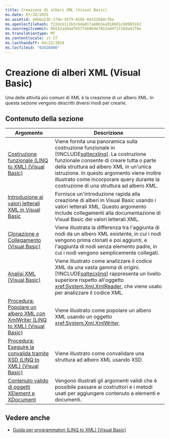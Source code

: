 ```yaml
---
title: Creazione di alberi XML (Visual Basic)
ms.date: 07/20/2015
ms.assetid: e86ba12b-17de-4579-81bb-66322b84cfbe
ms.openlocfilehash: f22dcb111b3c6da01fa60b3ea918b91cb89031b3
ms.sourcegitcommit: 9b552addadfb57fab0b9e7852ed4f1f1b8a42f8e
ms.translationtype: MT
ms.contentlocale: it-IT
ms.lasthandoff: 04/23/2019
ms.locfileid: "62028486"
---
```

# <a name="creating-xml-trees-visual-basic"></a>Creazione di alberi XML (Visual Basic)
Una delle attività più comuni di XML è la creazione di un albero XML. In questa sezione vengono descritti diversi modi per crearle.  
  
## <a name="in-this-section"></a>Contenuto della sezione  
  
|Argomento|Descrizione|  
|-----------|-----------------|  
|[Costruzione funzionale (LINQ to XML) (Visual Basic)](../../../../visual-basic/programming-guide/concepts/linq/functional-construction-linq-to-xml.md)|Viene fornita una panoramica sulla costruzione funzionale in [!INCLUDE[sqltecxlinq](~/includes/sqltecxlinq-md.md)]. La costruzione funzionale consente di creare tutta o parte della struttura ad albero XML in un'unica istruzione. In questo argomento viene inoltre illustrato come incorporare query durante la costruzione di una struttura ad albero XML.|  
|[Introduzione ai valori letterali XML in Visual Basic](../../../../visual-basic/programming-guide/concepts/linq/introduction-to-xml-literals.md)|Fornisce un'introduzione rapida alla creazione di alberi in Visual Basic usando i valori letterali XML. Questo argomento include collegamenti alla documentazione di Visual Basic dei valori letterali XML.|  
|[Clonazione e Collegamento (Visual Basic)](../../../../visual-basic/programming-guide/concepts/linq/cloning-vs-attaching.md)|Viene illustrata la differenza tra l'aggiunta di nodi da un albero XML esistente, in cui i nodi vengono prima clonati e poi aggiunti, e l'aggiunta di nodi senza elemento padre, in cui i nodi vengono semplicemente collegati.|  
|[Analisi XML (Visual Basic)](../../../../visual-basic/programming-guide/concepts/linq/parsing-xml.md)|Viene illustrato come analizzare il codice XML da una vasta gamma di origini. [!INCLUDE[sqltecxlinq](~/includes/sqltecxlinq-md.md)] rappresenta un livello superiore rispetto all'oggetto <xref:System.Xml.XmlReader>, che viene usato per analizzare il codice XML.|  
|[Procedura: Popolare un albero XML con XmlWriter (LINQ to XML) (Visual Basic)](../../../../visual-basic/programming-guide/concepts/linq/how-to-populate-an-xml-tree-with-an-xmlwriter-linq-to-xml.md)|Viene illustrato come popolare un albero XML usando un oggetto <xref:System.Xml.XmlWriter>.|  
|[Procedura: Eseguire la convalida tramite XSD (LINQ to XML) (Visual Basic)](../../../../visual-basic/programming-guide/concepts/linq/how-to-validate-using-xsd-linq-to-xml.md)|Viene illustrato come convalidare una struttura ad albero XML usando XSD.|  
|[Contenuto valido di oggetti XElement e XDocument](../../../../visual-basic/programming-guide/concepts/linq/valid-content-of-xelement-and-xdocument-objects.md)|Vengono illustrati gli argomenti validi che è possibile passare ai costruttori e i metodi usati per aggiungere contenuto a elementi e documenti.|  
  
## <a name="see-also"></a>Vedere anche

- [Guida per programmatori (LINQ to XML) (Visual Basic)](../../../../visual-basic/programming-guide/concepts/linq/programming-guide-linq-to-xml.md)
